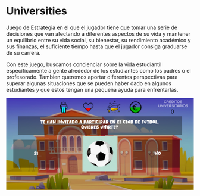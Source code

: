 # Universities
Juego de Estrategia en el que el jugador tiene que tomar una serie de
decisiones que van afectando a diferentes aspectos de su vida y mantener
un equilibrio entre su vida social, su bienestar, su rendimiento
académico y sus finanzas, el suficiente tiempo hasta que el jugador
consiga graduarse de su carrera.

Con este juego, buscamos concienciar sobre la vida estudiantil
específicamente a gente alrededor de los estudiantes como los padres o
el profesorado. Tambien queremos aportar diferentes perspectivas para
superar algunas situaciones que se pueden haber dado en algunos
estudiantes y que estos tengan una pequeña ayuda para enfrentarlas.

![Captura del juego](CapturaJuego.png)

